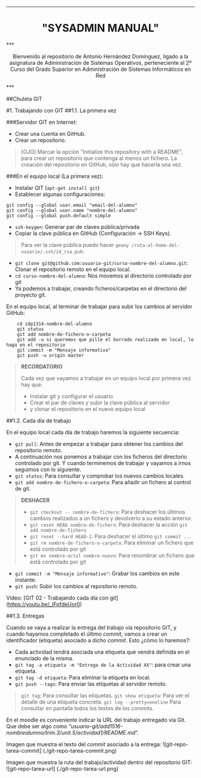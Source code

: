 ***
<h1 align='center'>"SYSADMIN MANUAL"</h1>
***
<p align='center'>Bienvenido al repositorio de Antonio Hernández Domínguez, ligado a la asignatura de Administración de Sistemas Operativos, perteneciente al 2º Curso del Grado Superior en Administración de Sistemas Informáticos en Red</p>
***

##Chuleta GIT


#1. Trabajando con GIT
##1.1. La primera vez

###Servidor GIT en Internet:
* Crear una cuenta en GitHub.
* Crear un repositorio.
> [OJO] Marcar la opción "Initialize this repository with a README", para crear un repositorio que contenga al menos un fichero.
> La creación del repositorio en GitHub, sólo hay que hacerla una vez.

###En el equipo local (La primera vez):
* Instalar GIT (`apt-get install git`)
* Establecer algunas configuraciones:
```
git config --global user.email "email-del-alumno"
git config --global user.name "nombre-del-alumno"
git config --global push.default simple
```
* `ssh-keygen`: Generar par de claves pública/privada
* Copiar la clave pública en GitHub (Configuración -> SSH Keys).

> Para ver la clave pública puedo hacer `geany /ruta-al-home-del-usuario/.ssh/id_rsa.pub`: 

* `git clone git@github.com:usuario-git/curso-nombre-del-alumno.git`: Clonar el repositorio remoto en el equipo local.
* `cd curso-nombre-del-alumno`: Nos movemos al directorio controlado por git
* Ya podemos a trabajar, creando ficheros/carpetas en el directorio del proyecto git.

En el equipo local, al terminar de trabajar para subir los cambios al servidor GitHub:
```
    cd idp1314-nombre-del-alumno
    git status
    git add nombre-de-fichero-o-carpeta
    git add -u si queremos que pille el borrado realizado en local, lo haga en el repositorio
    git commit -m "Mensaje informativo"
    git push -u origin master
```
> **RECORDATORIO** 
>
> Cada vez que vayamos a trabajar en un equipo local por primera vez hay que:
> * Instalar git y configurar el usuario
> * Crear el par de claves y subir la clave pública al servidor
> * y clonar el repositorio en el nuevo equipo local

##1.2. Cada día de trabajo

En el equipo local cada día de trabajo haremos la siguiente secuencia:
* `git pull`: Antes de empezar a trabajar para obtener los cambios del repositorio remoto.
* A continuación nos ponemos a trabajar con los ficheros del directorio controlado por git.
Y cuando terminemos de trabajar y vayamos a irnos seguimos con lo siguiente.
* `git status`: Para consultar y comprobar los nuevos cambios locales.
* `git add nombre-de-fichero-o-carpeta`: Para añadir un fichero al control de git. 

> **DESHACER**
>
> * `git checkout -- nombre-de-fichero`: Para deshacer los últimos cambios realizados a un fichero y devolverlo a su estado anterior.
> * `git reset HEAD nombre-de-fichero`: Para deshacer la acción `git add nombre-de-fichero`
> * `git reset --hard HEAD-1`: Para deshacer el último `git commit ...`
> * `git rm nombre-de-fichero-o-carpeta`: Para eliminar un fichero que está controlado por git 
> * `git mv nombre-actul nombre-nuevo`: Para renombrar un fichero que está controlado por git 
>

* `git commit -m "Mensaje informativo"`: Grabar los cambios en este instante.
* `git push`: Subir los cambios al repositorio remoto.

Vídeo: [GIT 02 - Trabajando cada día con git] (https://youtu.be/_IFpfdeUor0)

##1.3. Entregas

Cuando se vaya a realizar la entrega del trabajo vía repositorio GIT, y cuando hayamos completado
el último *commit*, vamos a crear un identificador (etiqueta) asociado a dicho *commit*.
Esto ¿cómo lo haremos?:
* Cada actividad tendrá asociada una etiqueta que vendrá definida en el enunciado de la misma.
* `git tag -a etiqueta -m "Entrega de la Actividad XX"`: para crear una etiqueta.
* `git tag -d etiqueta`: Para eliminar la etiqueta en local.
* `git push --tags`: Para enviar las etiquetas al servidor remoto. 

> `git tag`: Para consultar las etiquetas.
> `git show etiqueta`: Para ver el detalle de una etiqueta concreta.
> `git log --pretty=oneline` Para consultar en pantalla todos los textos de los commits.

En el moodle es conveniente indicar la URL del trabajo entregado vía Git. 
Que debe ser algo como *"usuario-git/add1516-nombrealumno/trim.3/unit.5/actividad1/README.md*".

Imagen que muestra el texto del *commit* asociado a la entrega:
![git-repo-tarea-commit] (./git-repo-tarea-commit.png)

Imagen que muestra la ruta del trabajo/actividad dentro del repositorio GIT:
![git-repo-tarea-url] (./git-repo-tarea-url.png)
